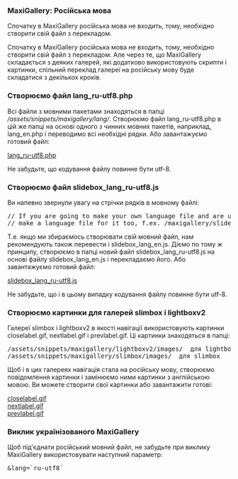 
<meta http-equiv="Content-Type" content="text/html; charset=utf-8">
<h3>MaxiGallery: Російська мова </h3> 
Спочатку в MaxiGallery російська мова не входить, тому, необхідно створити свій файл з перекладом.	
<br>
<p>Спочатку в MaxiGallery російська мова не входить, тому, необхідно створити свій файл з перекладом. Але через те, що MaxiGallery складається з деяких галерей, які додатково використовують скрипти і картинки, спільний переклад галереї на російську мову буде складатися з декількох кроків.</p>
<h3 class="sub-header text-bold">Створюємо файл lang_ru-utf8.php</h3>
<p>Всі файли з мовними пакетами знаходяться в папці <em><span class="text-bold">/assets/snippets/maxigallery/lang/</span></em>. Створюємо файл <span class="text-bold">lang_ru-utf8.php</span> в цій же папці на основі одного з чинних мовних пакетів, наприклад, <span class="text-bold">lang_en.php</span> і переводимо всі необхідні рядки. Або завантажуємо готовий файл:</p>
<p><a href="assets/files/MaxiGallery/lang_ru-utf8.zip.html" target="_blank">lang_ru-utf8.php</a></p>
<p>Не забудьте, що кодування файлу повинне бути utf-8.</p>
<h3 class="sub-header text-bold">Створюємо файл slidebox_lang_ru-utf8.js</h3>
<p>Ви напевно звернули увагу на стрічки рядків в мовному файлі:</p>
<pre class="brush: html;">// If you are going to make your own language file and are usign the lighbox,<br>// make a language file for it too, f.ex. /maxigallery/slidebox/slidebox_lang_en.js</pre>
<p>Т.е. якщо ми збираємось створювати свій мовний файл, нам рекомендують також перевести і <span class="text-bold">slidebox_lang_en.js</span>. Діємо по тому ж принципу, створюємо в папці новий файл <span class="text-bold">slidebox_lang_ru-utf8.js</span> на основі файлу <span class="text-bold">slidebox_lang_en.js</span> і перекладаємо його. Або завантажуємо готовий файл:</p>
<p><a href="assets/files/MaxiGallery/slidebox_lang_ru-utf8.js.html" target="_blank">slidebox_lang_ru-utf8.js</a></p>
<p>Не забудьте, що і в цьому випадку кодування файлу повинне бути utf-8.</p>
<h3 class="sub-header text-bold">Створюємо картинки для галерей slimbox і lightboxv2</h3>
<p>Галереї <span class="text-bold">slimbox</span> і <span class="text-bold">lightboxv2</span> в якості навігації використовують картинки <span class="text-bold">closelabel.gif</span>, <span class="text-bold">nextlabel.gif</span> і <span class="text-bold">prevlabel.gif</span>. Ці картинки знаходяться в папці:</p>
<pre class="brush: html;">/assets/snippets/maxigallery/lightboxv2/images/  для lightboxv2
/assets/snippets/maxigallery/slimbox/images/  для slimbox</pre>
<p>Щоб і в цих галереях навігація стала на російську мову, створюємо повідомлення картинки і замінюємо ними картинки з англійською мовою. Ви можете створити свої картинки або завантажити готові:</p>
<div><a href="assets/files/MaxiGallery/closelabel.gif.html" target="_blank">closelabel.gif</a></div>
<div><a href="assets/files/MaxiGallery/nextlabel.gif.html" target="_blank">nextlabel.gif</a></div>
<div><a href="assets/files/MaxiGallery/prevlabel.gif.html" target="_blank">prevlabel.gif</a></div>
<h3 class="sub-header text-bold">Виклик українізованого MaxiGallery</h3>
<p>Щоб під'єднати російський мовний файл, не забудьте при виклику <span class="text-bold">MaxiGallery</span> використовувати наступний параметр:</p>
<pre class="brush: html;">&lang=`ru-utf8`</pre>
